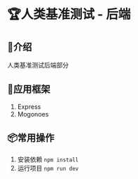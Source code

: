 # 🏆人类基准测试 - 后端

## 📖介绍
人类基准测试后端部分

## 🔨应用框架
1. Express
2. Mogonoes

## 📦常用操作
1. 安装依赖 `npm install`
2. 运行项目 `npm run dev`
